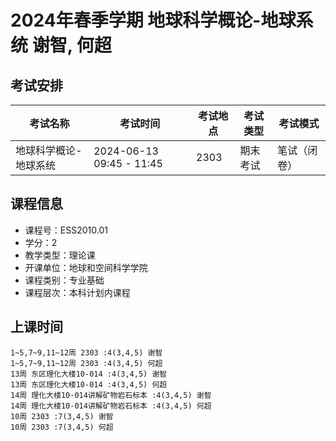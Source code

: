 # 2024年春季学期 地球科学概论-地球系统 谢智, 何超




## 考试安排

| 考试名称 | 考试时间 | 考试地点 | 考试类型 | 考试模式 |
| -------- | -------- | -------- | -------- | -------- |
| 地球科学概论-地球系统 | 2024-06-13 09:45 - 11:45 | 2303 | 期末考试 | 笔试（闭卷） |





## 课程信息

- 课程号：ESS2010.01
- 学分：2
- 教学类型：理论课
- 开课单位：地球和空间科学学院
- 课程类别：专业基础
- 课程层次：本科计划内课程

## 上课时间

```
1~5,7~9,11~12周 2303 :4(3,4,5) 谢智
1~5,7~9,11~12周 2303 :4(3,4,5) 何超
13周 东区理化大楼10-014 :4(3,4,5) 谢智
13周 东区理化大楼10-014 :4(3,4,5) 何超
14周 理化大楼10-014讲解矿物岩石标本 :4(3,4,5) 谢智
14周 理化大楼10-014讲解矿物岩石标本 :4(3,4,5) 何超
10周 2303 :7(3,4,5) 谢智
10周 2303 :7(3,4,5) 何超
```

